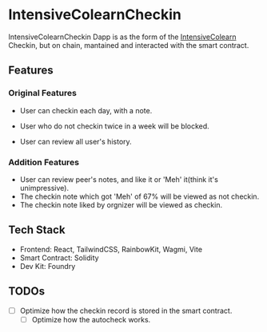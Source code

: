 # IntensiveColearnCheckin

IntensiveColearnCheckin Dapp is as the form of the [IntensiveColearn](https://intensivecolearn.ing/) Checkin, but on chain, mantained and interacted with the smart contract.

## Features

### Original Features

- User can checkin each day, with a note.
- User who do not checkin twice in a week will be blocked.

- User can review all user's history.

### Addition Features

- User can review peer's notes, and like it or 'Meh' it(think it's unimpressive).
- The checkin note which got 'Meh' of 67% will be viewed as not checkin.
- The checkin note liked by orgnizer will be viewed as checkin.

## Tech Stack

- Frontend: React, TailwindCSS, RainbowKit, Wagmi, Vite
- Smart Contract: Solidity
- Dev Kit: Foundry

## TODOs

- [ ] Optimize how the checkin record is stored in the smart contract.
  - [ ] Optimize how the autocheck works.
